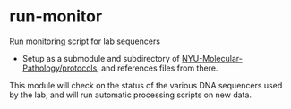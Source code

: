 # run-monitor
Run monitoring script for lab sequencers

- Setup as a submodule and subdirectory of [NYU-Molecular-Pathology/protocols](https://github.com/NYU-Molecular-Pathology/protocols), and references files from there.

This module will check on the status of the various DNA sequencers used by the lab, and will run automatic processing scripts on new data. 
